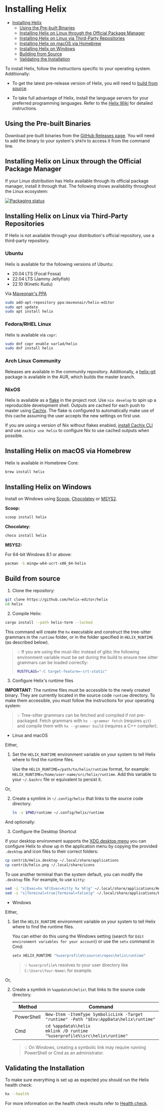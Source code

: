 # Installing Helix

<!--toc:start-->
- [Installing Helix](#installing-helix)
  - [Using the Pre-built Binaries](#using-the-pre-built-binaries)
  - [Installing Helix on Linux through the Official Package Manager](#installing-helix-on-linux-through-the-official-package-manager)
  - [Installing Helix on Linux via Third-Party Repositories](#installing-helix-on-linux-via-third-party-repositories)
  - [Installing Helix on macOS via Homebrew](#installing-helix-on-macos-via-homebrew)
  - [Installing Helix on Windows](#installing-helix-on-windows)
  - [Building from Source](#building-from-source)
  - [Validating the Installation](#validating-the-installation)
  <!--toc:end-->

To install Helix, follow the instructions specific to your operating system.
Additionally:

- To get the latest pre-release version of Helix, you will need to
  [build from source](#building-from-source).

- To take full advantage of Helix, install the language servers for your
  preferred programming languages. Refer to the
  [Helix Wiki](https://github.com/helix-editor/helix/wiki/How-to-install-the-default-language-servers)
  for detailed instructions.

## Using the Pre-built Binaries

Download pre-built binaries from the
[GitHub Releases page](https://github.com/helix-editor/helix/releases). You will
need to add the binary to your system's `$PATH` to access it from the command
line.

## Installing Helix on Linux through the Official Package Manager

If your Linux distribution has Helix available through its official package
manager, install it through that. The following shows availability
throughout the Linux ecosystem:

[![Packaging status](https://repology.org/badge/vertical-allrepos/helix.svg)](https://repology.org/project/helix/versions)

## Installing Helix on Linux via Third-Party Repositories

If Helix is not available through your distribution's official repository, use a
third-party repository.

### Ubuntu

Helix is available for the following versions of Ubuntu:

- 20.04 LTS (Focal Fossa)
- 22.04 LTS (Jammy Jellyfish)
- 22.10 (Kinetic Kudu)

Via [Maveonair's PPA](https://launchpad.net/~maveonair/+archive/ubuntu/helix-editor)

```sh
sudo add-apt-repository ppa:maveonair/helix-editor
sudo apt update
sudo apt install helix
```

### Fedora/RHEL Linux

Helix is available via `copr`:

```sh
sudo dnf copr enable varlad/helix
sudo dnf install helix
```

### Arch Linux Community

Releases are available in the community repository. Additionally, a
[helix-git](https://aur.archlinux.org/packages/helix-git/) package is available
in the AUR, which builds the master branch.

### NixOS

Helix is available as a [flake](https://nixos.wiki/wiki/Flakes) in the project
root. Use `nix develop` to spin up a reproducible development shell. Outputs are
cached for each push to master using [Cachix](https://www.cachix.org/). The
flake is configured to automatically make use of this cache assuming the user
accepts the new settings on first use.

If you are using a version of Nix without flakes enabled,
[install Cachix CLI](https://docs.cachix.org/installation) and use
`cachix use helix` to configure Nix to use cached outputs when possible.

## Installing Helix on macOS via Homebrew

Helix is available in Homebrew Core:

```sh
brew install helix
```

## Installing Helix on Windows

Install on Windows using [Scoop](https://scoop.sh/), [Chocolatey](https://chocolatey.org/)
or [MSYS2](https://msys2.org/).

**Scoop:**

```sh
scoop install helix
```

**Chocolatey:**

```sh
choco install helix
```

**MSYS2:**

For 64-bit Windows 8.1 or above:

```sh
pacman -S mingw-w64-ucrt-x86_64-helix
```

## Build from source

1. Clone the repository:

```sh
git clone https://github.com/helix-editor/helix
cd helix
```

2. Compile Helix:

```sh
cargo install --path helix-term --locked
```

This command will create the `hx` executable and construct the tree-sitter
grammars in the `runtime` folder, or in the folder specified in `HELIX_RUNTIME`
(as described below).

> 💡 If you are using the musl-libc instead of glibc the following environment variable must be set during the build
> to ensure tree sitter grammars can be loaded correctly:
>
> ```sh
> RUSTFLAGS="-C target-feature=-crt-static"
> ```

3. Configure Helix's runtime files

**IMPORTANT**: The runtime files must be accessible to the newly created binary.
They are currently located in the source code `runtime` directory. To make them
accessible, you must follow the instructions for your operating system:

> 💡 Tree-sitter grammars can be fetched and compiled if not pre-packaged. Fetch
> grammars with `hx --grammar fetch` (requires `git`) and compile them with
> `hx --grammar build` (requires a C++ compiler).

- Linux and macOS

Either,

1. Set the `HELIX_RUNTIME` environment variable on your system to tell Helix
   where to find the runtime files.

   Use the `HELIX_RUNTIME=/path/to/helix/runtime` format, for example:
   `HELIX_RUNTIME=/home/user-name/src/helix/runtime`. Add this variable to your
   `~/.bashrc` file or equivalent to persist it.

Or,

2. Create a symlink in `~/.config/helix` that links to the source code
   directory.

   ```sh
   ln -s $PWD/runtime ~/.config/helix/runtime
   ```

And optionally:

3. Configure the Desktop Shortcut

If your desktop environment supports the
[XDG desktop menu](https://specifications.freedesktop.org/menu-spec/menu-spec-latest.html)
you can configure Helix to show up in the application menu by copying the
provided `.desktop` and icon files to their correct folders:

```sh
cp contrib/Helix.desktop ~/.local/share/applications
cp contrib/helix.png ~/.local/share/icons
```

To use another terminal than the system default, you can modify the `.desktop`
file. For example, to use `kitty`:

```sh
sed -i "s|Exec=hx %F|Exec=kitty hx %F|g" ~/.local/share/applications/Helix.desktop
sed -i "s|Terminal=true|Terminal=false|g" ~/.local/share/applications/Helix.desktop
```

- Windows

Either,

1. Set the `HELIX_RUNTIME` environment variable on your system to tell Helix
   where to find the runtime files.

   You can either do this using the Windows setting (search for
   `Edit environment variables for your account`) or use the `setx` command in
   Cmd:

   ```sh
   setx HELIX_RUNTIME "%userprofile%\source\repos\helix\runtime"
   ```

   > 💡 `%userprofile%` resolves to your user directory like
   > `C:\Users\Your-Name\` for example.

Or,

2. Create a symlink in `%appdata%\helix\` that links to the source code
   directory.

   | Method     | Command                                                                                |
   | ---------- | -------------------------------------------------------------------------------------- |
   | PowerShell | `New-Item -ItemType SymbolicLink -Target "runtime" -Path "$Env:AppData\helix\runtime"` |
   | Cmd        | `cd %appdata%\helix` <br/> `mklink /D runtime "%userprofile%\src\helix\runtime"`       |

   > 💡 On Windows, creating a symbolic link may require running PowerShell or
   > Cmd as an administrator.

## Validating the Installation

To make sure everything is set up as expected you should run the Helix health
check:

```sh
hx --health
```

For more information on the health check results refer to
[Health check](https://github.com/helix-editor/helix/wiki/Healthcheck).
